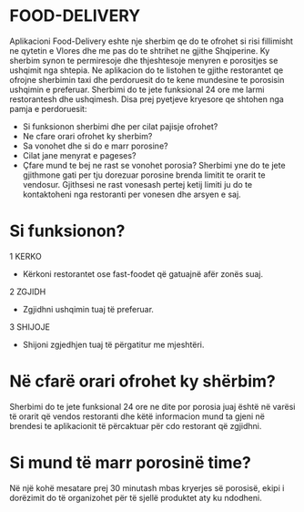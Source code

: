  # FOOD-DELIVERY
 
 Aplikacioni Food-Delivery eshte nje sherbim qe do te ofrohet si risi fillimisht ne qytetin e Vlores dhe me pas do te shtrihet ne gjithe Shqiperine. Ky sherbim synon te permiresoje dhe thjeshtesoje menyren e porositjes se ushqimit nga shtepia. Ne aplikacion do te listohen te gjithe restorantet qe ofrojne sherbimin taxi dhe perdoruesit do te kene mundesine te porosisin ushqimin e preferuar. Sherbimi do te jete funksional 24 ore me larmi restorantesh dhe ushqimesh. Disa prej pyetjeve kryesore qe shtohen nga pamja e perdoruesit:
- Si funksionon sherbimi dhe per cilat pajisje ofrohet?
- Ne cfare orari ofrohet ky sherbim?
- Sa vonohet dhe si do e marr porosine?
- Cilat jane menyrat e pageses?
- Çfare mund te bej ne rast se vonohet porosia?
 Sherbimi yne do te jete gjithmone gati per tju dorezuar porosine brenda limitit te orarit te vendosur. Gjithsesi ne rast vonesash pertej ketij limiti ju do te kontaktoheni nga restoranti per vonesen dhe arsyen e saj.



# Si funksionon?

1 KERKO 
- Kërkoni restorantet ose fast-foodet që gatuajnë afër zonës suaj.

2 ZGJIDH 
- Zgjidhni ushqimin tuaj të preferuar.

3 SHIJOJE 
- Shijoni zgjedhjen tuaj të përgatitur me mjeshtëri.

# Në cfarë orari ofrohet ky shërbim?
Sherbimi do te jete funksional 24 ore ne dite por porosia juaj është në varësi të orarit që vendos restoranti dhe këtë informacion mund ta gjeni në brendesi te aplikacionit të përcaktuar për cdo restorant që zgjidhni.

# Si mund të marr porosinë time?
Në një kohë mesatare prej 30 minutash mbas kryerjes së porosisë, ekipi i dorëzimit do të organizohet për të sjellë produktet aty ku ndodheni.
